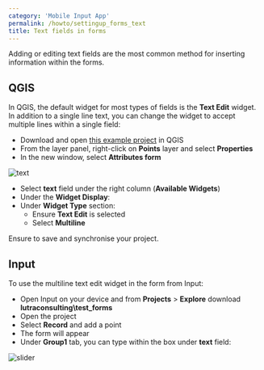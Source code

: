```yaml
---
category: 'Mobile Input App'
permalink: /howto/settingup_forms_text
title: Text fields in forms
---
```


Adding or editing text fields are the most common method for inserting information within the forms.

## QGIS

In QGIS, the default widget for most types of fields is the **Text Edit** widget. In addition to a single line text, you can change the widget to accept multiple lines within a single field:

  - Download and open [this example project](https://public.cloudmergin.com/projects/documentation/form_setup/tree) in QGIS
  - From the layer panel, right-click on **Points** layer and select **Properties**
  - In the new window, select **Attributes form**

![text](../images/qgis_forms_text.png)

  - Select **text** field under the right column (**Available Widgets**)
  - Under the **Widget Display**:
  - Under **Widget Type** section:
    - Ensure **Text Edit** is selected
    - Select **Multiline**

Ensure to save and synchronise your project.

## Input

To use the multiline text edit widget in the form from Input:

- Open Input on your device and from **Projects** > **Explore** download **lutraconsulting\test_forms**
- Open the project
- Select **Record** and add a point
- The form will appear
- Under **Group1** tab, you can type within the box under **text** field:

![slider](../images/input_forms_text1.png)
